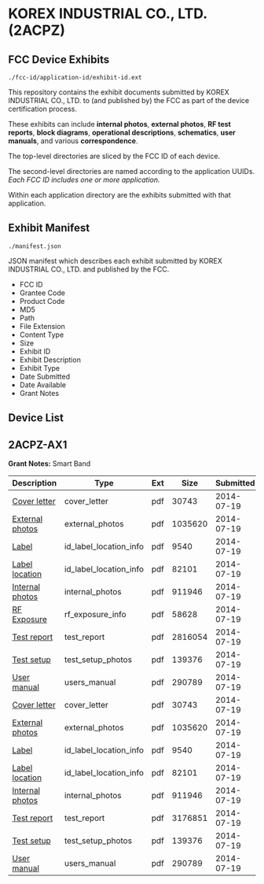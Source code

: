 # KOREX INDUSTRIAL CO., LTD. (2ACPZ)
## FCC Device Exhibits

```
./fcc-id/application-id/exhibit-id.ext
```

This repository contains the exhibit documents submitted by KOREX INDUSTRIAL CO., LTD. to (and published by) the FCC as part of the device certification process.

These exhibits can include **internal photos**, **external photos**, **RF test reports**, **block diagrams**, **operational descriptions**, **schematics**, **user manuals**, and various **correspondence**.

The top-level directories are sliced by the FCC ID of each device.

The second-level directories are named according to the application UUIDs. *Each FCC ID includes one or more application.*

Within each application directory are the exhibits submitted with that application. 

## Exhibit Manifest

```
./manifest.json
```

JSON manifest which describes each exhibit submitted by KOREX INDUSTRIAL CO., LTD. and published by the FCC.

- FCC ID
- Grantee Code
- Product Code
- MD5
- Path
- File Extension
- Content Type
- Size
- Exhibit ID
- Exhibit Description
- Exhibit Type
- Date Submitted
- Date Available
- Grant Notes

## Device List
## 2ACPZ-AX1
**Grant Notes:** Smart Band

| Description | Type | Ext | Size | Submitted | Available |
| ----------- | ---- | --- | ---- | --------- | --------- |
| [Cover letter](2ACPZ-AX1/cd778f55001dab096d803b98f7275b3a/2330038.pdf) | cover_letter | pdf | 30743 | 2014-07-19 | 2014-07-20 |
| [External photos](2ACPZ-AX1/cd778f55001dab096d803b98f7275b3a/2330039.pdf) | external_photos | pdf | 1035620 | 2014-07-19 | 2014-07-20 |
| [Label](2ACPZ-AX1/cd778f55001dab096d803b98f7275b3a/2330040.pdf) | id_label_location_info | pdf | 9540 | 2014-07-19 | 2014-07-20 |
| [Label location](2ACPZ-AX1/cd778f55001dab096d803b98f7275b3a/2330041.pdf) | id_label_location_info | pdf | 82101 | 2014-07-19 | 2014-07-20 |
| [Internal photos](2ACPZ-AX1/cd778f55001dab096d803b98f7275b3a/2330042.pdf) | internal_photos | pdf | 911946 | 2014-07-19 | 2014-07-20 |
| [RF Exposure](2ACPZ-AX1/cd778f55001dab096d803b98f7275b3a/2330044.pdf) | rf_exposure_info | pdf | 58628 | 2014-07-19 | 2014-07-20 |
| [Test report](2ACPZ-AX1/cd778f55001dab096d803b98f7275b3a/2330046.pdf) | test_report | pdf | 2816054 | 2014-07-19 | 2014-07-20 |
| [Test setup](2ACPZ-AX1/cd778f55001dab096d803b98f7275b3a/2330047.pdf) | test_setup_photos | pdf | 139376 | 2014-07-19 | 2014-07-20 |
| [User manual](2ACPZ-AX1/cd778f55001dab096d803b98f7275b3a/2330048.pdf) | users_manual | pdf | 290789 | 2014-07-19 | 2014-07-20 |
| [Cover letter](2ACPZ-AX1/0fad6af76942d56ab190de7327dcc582/2330038.pdf) | cover_letter | pdf | 30743 | 2014-07-19 | 2014-07-20 |
| [External photos](2ACPZ-AX1/0fad6af76942d56ab190de7327dcc582/2330039.pdf) | external_photos | pdf | 1035620 | 2014-07-19 | 2014-07-20 |
| [Label](2ACPZ-AX1/0fad6af76942d56ab190de7327dcc582/2330040.pdf) | id_label_location_info | pdf | 9540 | 2014-07-19 | 2014-07-20 |
| [Label location](2ACPZ-AX1/0fad6af76942d56ab190de7327dcc582/2330041.pdf) | id_label_location_info | pdf | 82101 | 2014-07-19 | 2014-07-20 |
| [Internal photos](2ACPZ-AX1/0fad6af76942d56ab190de7327dcc582/2330042.pdf) | internal_photos | pdf | 911946 | 2014-07-19 | 2014-07-20 |
| [Test report](2ACPZ-AX1/0fad6af76942d56ab190de7327dcc582/2330057.pdf) | test_report | pdf | 3176851 | 2014-07-19 | 2014-07-20 |
| [Test setup](2ACPZ-AX1/0fad6af76942d56ab190de7327dcc582/2330047.pdf) | test_setup_photos | pdf | 139376 | 2014-07-19 | 2014-07-20 |
| [User manual](2ACPZ-AX1/0fad6af76942d56ab190de7327dcc582/2330048.pdf) | users_manual | pdf | 290789 | 2014-07-19 | 2014-07-20 |
